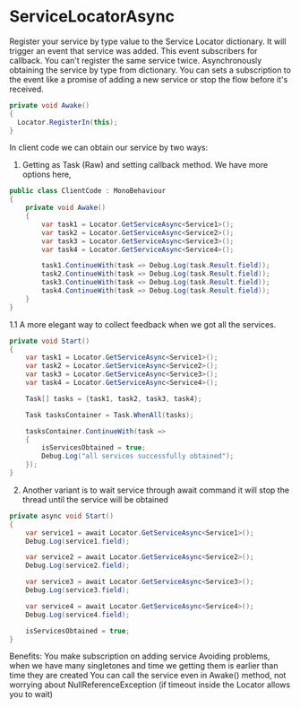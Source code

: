# ServiceLocatorAsync
Register your service by type value to the Service Locator dictionary.
It will trigger an event that service was added. This event subscribers for callback.
You can't register the same service twice.
Asynchronously obtaining the service by type from dictionary.
You can sets a subscription to the event like a promise of adding a new service or stop the flow before it's received.

```csharp
private void Awake()
{
  Locator.RegisterIn(this);
}
```
In client code we can obtain our service by two ways:
1. Getting as Task (Raw) and setting callback method. We have more options here,
```csharp
public class ClientCode : MonoBehaviour
{
    private void Awake()
    {
        var task1 = Locator.GetServiceAsync<Service1>();
        var task2 = Locator.GetServiceAsync<Service2>();
        var task3 = Locator.GetServiceAsync<Service3>();
        var task4 = Locator.GetServiceAsync<Service4>();

        task1.ContinueWith(task => Debug.Log(task.Result.field));
        task2.ContinueWith(task => Debug.Log(task.Result.field));
        task3.ContinueWith(task => Debug.Log(task.Result.field));
        task4.ContinueWith(task => Debug.Log(task.Result.field));
    }
}

```
1.1 A more elegant way to collect feedback when we got all the services.
```csharp
private void Start()
{
    var task1 = Locator.GetServiceAsync<Service1>();
    var task2 = Locator.GetServiceAsync<Service2>();
    var task3 = Locator.GetServiceAsync<Service3>();
    var task4 = Locator.GetServiceAsync<Service4>();

    Task[] tasks = {task1, task2, task3, task4};

    Task tasksContainer = Task.WhenAll(tasks);

    tasksContainer.ContinueWith(task =>
    {
        isServicesObtained = true;
        Debug.Log("all services successfully obtained");
    });
}
```
2. Another variant is to wait service through await command
it will stop the thread until the service will be obtained
```csharp
private async void Start()
{
    var service1 = await Locator.GetServiceAsync<Service1>();
    Debug.Log(service1.field);

    var service2 = await Locator.GetServiceAsync<Service2>();
    Debug.Log(service2.field);

    var service3 = await Locator.GetServiceAsync<Service3>();
    Debug.Log(service3.field);

    var service4 = await Locator.GetServiceAsync<Service4>();
    Debug.Log(service4.field);

    isServicesObtained = true;
}
```

Benefits:
  You make subscription on adding service
  Avoiding problems, when we have many singletones and time we getting them is earlier than time they are created
  You can call the service even in Awake() method, not worrying about NullReferenceException (if timeout inside the Locator allows you to wait)
